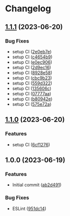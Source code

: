 # Changelog

## [1.1.1](https://github.com/misablaha/release-test/compare/v1.1.0...v1.1.1) (2023-06-20)


### Bug Fixes

* setup CI ([2e0eb7e](https://github.com/misablaha/release-test/commit/2e0eb7ec4497d4cdd6b6984e79d76fd7c9f2e07f))
* setup CI ([c4654b9](https://github.com/misablaha/release-test/commit/c4654b9e379a8ef3334cbbe9a1764b4b2de2c1de))
* setup CI ([e0ec906](https://github.com/misablaha/release-test/commit/e0ec9069fe805042116f56b976ba8605f208465f))
* setup CI ([2d9ec16](https://github.com/misablaha/release-test/commit/2d9ec162769210d9bfa128cc26571e13c8b2baf8))
* setup CI ([8928e58](https://github.com/misablaha/release-test/commit/8928e587ae15d9d3fb65b0fd7e35e9f70fb85c37))
* setup CI ([cbc9b23](https://github.com/misablaha/release-test/commit/cbc9b234f4919d27b73f1ab3749e3fb7fce5ccef))
* setup CI ([559d322](https://github.com/misablaha/release-test/commit/559d322521eb2499c921f5a1dd7c14a276e02b4e))
* setup CI ([135606c](https://github.com/misablaha/release-test/commit/135606c72368340840849a40931333e96308ce11))
* setup CI ([07777aa](https://github.com/misablaha/release-test/commit/07777aaf52a6db80b85c8a080084662a46f3cb5f))
* setup CI ([b80942e](https://github.com/misablaha/release-test/commit/b80942ec3f7fcb72470920ad56f22dc9c94f3013))
* setup CI ([575e72a](https://github.com/misablaha/release-test/commit/575e72a630008189dfc491d70e552088836928ad))

## [1.1.0](https://github.com/misablaha/release-test/compare/v1.0.0...v1.1.0) (2023-06-20)


### Features

* setup CI ([6cf1276](https://github.com/misablaha/release-test/commit/6cf12761a5b65f263e94bf9762fd867602a9aee5))

## 1.0.0 (2023-06-19)


### Features

* Initial commit ([ab2d491](https://github.com/misablaha/release-test/commit/ab2d491cadb91c49d7887ea766832d84e7583293))


### Bug Fixes

* ESLint ([951dc14](https://github.com/misablaha/release-test/commit/951dc140ef4e9c407d08127f38956e029f054157))
